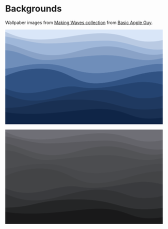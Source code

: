 # Backgrounds

Wallpaber images from [Making Waves collection](https://basicappleguy.com/basicappleblog/making-waves) from [Basic Apple Guy](https://basicappleguy.com/basicappleblog/category/Wallpaper).

![Blue MW](Blue_MW.png)

![Black MW](Black_MW.png)